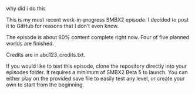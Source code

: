 why did i do this

This is my most recent work-in-progress SMBX2 episode. I decided to post it to GitHub for reasons that I don't even know.

The episode is about 80% content complete right now. Four of five planned worlds are finished.

Credits are in abc123_credits.txt.

If you would like to test this episode, clone the repository directly into your episodes folder. It requires a minimum of SMBX2 Beta 5 to launch. You can either play on the provided save file to easily test any level, or create your own to start from the beginning.